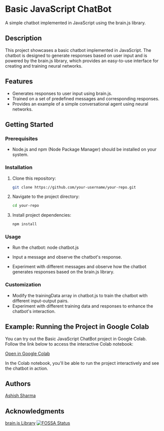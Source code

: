 ﻿# Basic JavaScript ChatBot

A simple chatbot implemented in JavaScript using the brain.js library.

## Description

This project showcases a basic chatbot implemented in JavaScript. The chatbot is designed to generate responses based on user input and is powered by the brain.js library, which provides an easy-to-use interface for creating and training neural networks.

## Features

- Generates responses to user input using brain.js.
- Trained on a set of predefined messages and corresponding responses.
- Provides an example of a simple conversational agent using neural networks.

## Getting Started

### Prerequisites

- Node.js and npm (Node Package Manager) should be installed on your system.

### Installation

1. Clone this repository:

   ```bash
   git clone https://github.com/your-username/your-repo.git

2. Navigate to the project directory:

    ```bash
    cd your-repo


3. Install project dependencies:

    ```bash
    npm install

### Usage

   * Run the chatbot:
    node chatbot.js

   * Input a message and observe the chatbot's response.
   * Experiment with different messages and observe how the chatbot generates responses based on the brain.js library.

### Customization
  *  Modify the trainingData array in chatbot.js to train the chatbot with different input-output pairs.
  *  Experiment with different training data and responses to enhance the chatbot's interaction.

## Example: Running the Project in Google Colab

You can try out the Basic JavaScript ChatBot project in Google Colab. Follow the link below to access the interactive Colab notebook:

[Open in Google Colab](https://colab.research.google.com/drive/1FXNwPLYe1lW1-ieuNU0UfCVZUKifAWWT?usp=sharing)

In the Colab notebook, you'll be able to run the project interactively and see the chatbot in action.



## Authors

[Ashish Sharma](https://www.linkedin.com/in/ashish-sharma-517b601a9/)

## Acknowledgments

[brain.js Library](https://github.com/BrainJS)
[![FOSSA Status](https://app.fossa.com/api/projects/git%2Bgithub.com%2FAshishSharma03%2FAIChatBot.svg?type=large)](https://app.fossa.com/projects/git%2Bgithub.com%2FAshishSharma03%2FAIChatBot?ref=badge_large)
